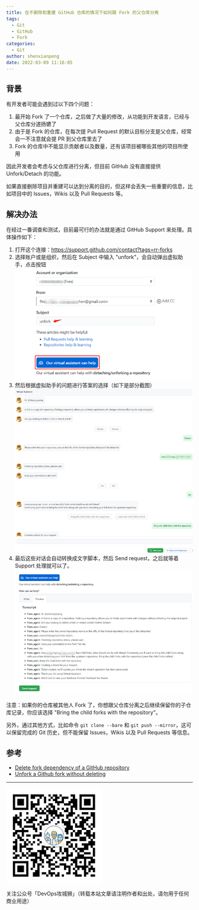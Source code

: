 ```yaml
---
title: 在不删除和重建 GitHub 仓库的情况下如何跟 Fork 的父仓库分离
tags:
  - Git
  - GitHub
  - Fork
categories:
  - Git
author: shenxianpeng
date: 2022-03-09 11:16:05
---
```


## 背景

有开发者可能会遇到过以下四个问题：

1. 最开始 Fork 了一个仓库，之后做了大量的修改，从功能到开发语言，已经与父仓库分道扬镳了
2. 由于是 Fork 的仓库，在每次提 Pull Request 的默认目标分支是父仓库，经常会一不注意就会提 PR 到父仓库里去了
3. Fork 的仓库中不能显示贡献者以及数量，还有该项目被哪些其他的项目所使用

因此开发者会考虑与父仓库进行分离，但目前 GitHub 没有直接提供 Unfork/Detach 的功能。

如果直接删除项目并重建可以达到分离的目的，但这样会丢失一些重要的信息，比如项目中的 Issues，Wikis 以及 Pull Requests 等。

## 解决办法

在经过一番调查和测试，目前最可行的办法就是通过 GitHub Support 来处理。具体操作如下：

1. 打开这个连接：https://support.github.com/contact?tags=rr-forks
2. 选择账户或是组织，然后在 Subject 中输入 "unfork"，会自动弹出虚拟助手，点击按钮
    ![](unfork-github-repo/type-unfork.png)
3. 然后根据虚拟助手的问题进行答案的选择（如下是部分截图）
     ![](unfork-github-repo/virtual-assistant-1.png)
4. 最后这些对话会自动转换成文字脚本，然后 Send request，之后就等着 Support 处理就可以了。
    ![](unfork-github-repo/virtual-assistant-2.png)

注意：如果你的仓库被其他人 Fork 了，你想跟父仓库分离之后继续保留你的子仓库记录，你应该选择 "Bring the child forks with the repository"。

另外，通过其他方式，比如命令 `git clone --bare` 和 `git push --mirror`，这可以保留完成的 Git 历史，但不能保留 Issues，Wikis 以及 Pull Requests 等信息。

## 参考

* [Delete fork dependency of a GitHub repository](https://stackoverflow.com/questions/16052477/delete-fork-dependency-of-a-github-repository)
* [Unfork a Github fork without deleting](https://stackoverflow.com/questions/29326767/unfork-a-github-fork-without-deleting/41486339#41486339)

---

![ ](https://github.com/shenxianpeng/shenxianpeng.github.io/blob/master/about/index/qrcode.jpg?raw=true)

关注公众号「DevOps攻城狮」（转载本站文章请注明作者和出处，请勿用于任何商业用途）
